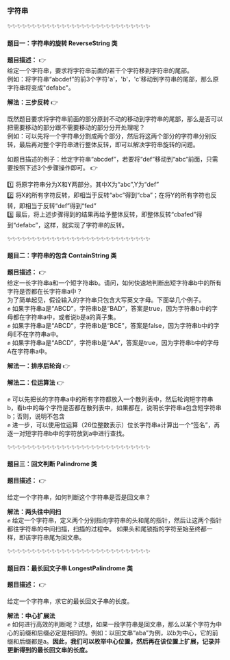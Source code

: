 ### 字符串
:sparkles::sparkles::sparkles::sparkles::sparkles::sparkles::sparkles::sparkles::sparkles::sparkles::sparkles::sparkles::sparkles::sparkles::sparkles::sparkles::sparkles::sparkles::sparkles::sparkles::sparkles::sparkles::sparkles::sparkles::sparkles::sparkles::sparkles::sparkles::sparkles:
#### 题目一：字符串的旋转 **ReverseString** 类

**题目描述：**    :point_right:  
  给定一个字符串，要求将字符串前面的若干个字符移到字符串的尾部。  
  例如：将字符串“abcdef”的前3个字符'a'，'b'，'c'移动到字符串的尾部，那么原字符串将变成"defabc"。  
  
**解法：三步反转**    :point_right:  

既然题目要求将字符串前面的部分原封不动的移动到字符串的尾部，那么是否可以把需要移动的部分跟不需要移动的部分分开处理呢？  
例如：可以先将一个字符串分割成两个部分，然后将这两个部分的字符串分别反转，最后再对整个字符串进行整体反转，即可以解决字符串旋转的问题。  

如题目描述的例子：给定字符串“abcdef”，若要将“def”移动到“abc“前面，只需要按照下述3个步骤操作即可。  :point_right:   

:one: 将原字符串分为X和Y两部分。其中X为“abc”,Y为“def”  
:two: 将X的所有字符反转，即相当于反转“abc”得到“cba”；在将Y的所有字符也反转，即相当于反转“def”得到“fed”  
:three: 最后，将上述步骤得到的结果再给予整体反转，即整体反转“cbafed”得到“defabc”，这样，就实现了字符串的反转。  



:sparkles::sparkles::sparkles::sparkles::sparkles::sparkles::sparkles::sparkles::sparkles::sparkles::sparkles::sparkles::sparkles::sparkles::sparkles::sparkles::sparkles::sparkles::sparkles::sparkles::sparkles::sparkles::sparkles::sparkles::sparkles::sparkles::sparkles::sparkles::sparkles:
#### 题目二：字符串的包含 **ContainString** 类

**题目描述：**    :point_right:  
  给定一长字符串a和一个短字符串b。请问，如何快速地判断出短字符串b中的所有字符是否都在长字符串a中？  
为了简单起见，假设输入的字符串只包含大写英文字母。下面举几个例子。  
:fist: 如果字符串a是“ABCD”，字符串b是“BAD”，答案是true，因为字符串b中的字母都在字符串a中，或者说b是a的真子集。  
:fist: 如果字符串a是“ABCD”，字符串b是“BCE”，答案是false，因为字符串b中的字母E不在字符串a中。  
:fist: 如果字符串a是“ABCD”，字符串b是“AA”，答案是true，因为字符串b中的字母A在字符串a中。    

**解法一：排序后轮询**    :point_right:  

**解法二：位运算法**    :point_right:    

:fist: 可以先把长的字符串a中的所有字符都放入一个散列表中，然后轮询短字符串b，看b中的每个字符是否都在散列表中，如果都在，说明长字符串a包含短字符串b；否则，说明不包含    
:fist: 进一步，可以使用位运算（26位整数表示）位长字符串a计算出一个“签名”，再逐一对短字符串b中的字符放到a中进行查找。



:sparkles::sparkles::sparkles::sparkles::sparkles::sparkles::sparkles::sparkles::sparkles::sparkles::sparkles::sparkles::sparkles::sparkles::sparkles::sparkles::sparkles::sparkles::sparkles::sparkles::sparkles::sparkles::sparkles::sparkles::sparkles::sparkles::sparkles::sparkles::sparkles:
#### 题目三：回文判断 **Palindrome** 类  

**题目描述：**    :point_right:   

 给定一个字符串，如何判断这个字符串是否是回文串？  
 
**解法：两头往中间扫**   
 :fist: 给定一个字符串，定义两个分别指向字符串的头和尾的指针，然后让这两个指针都往字符串的中间扫描，扫描的过程中。 如果头和尾锁指的字符至始至终都一样，即该字符串尾为回文串。  
 
 
 
 :sparkles::sparkles::sparkles::sparkles::sparkles::sparkles::sparkles::sparkles::sparkles::sparkles::sparkles::sparkles::sparkles::sparkles::sparkles::sparkles::sparkles::sparkles::sparkles::sparkles::sparkles::sparkles::sparkles::sparkles::sparkles::sparkles::sparkles::sparkles::sparkles:
#### 题目四：最长回文子串 **LongestPalindrome** 类  

**题目描述：**    :point_right:   

 给定一个字符串，求它的最长回文子串的长度。 
 
**解法：中心扩展法**   
 :fist: 如何进行高效的判断呢？试想，如果一段字符串是回文串，那么以某个字符为中心的前缀和后缀必定是相同的。例如：以回文串“aba”为例，以b为中心，它的前缀和后缀都是a。**因此，我们可以枚举中心位置，然后再在该位置上扩展，记录并更新得到的最长回文串的长度。**  
 
 